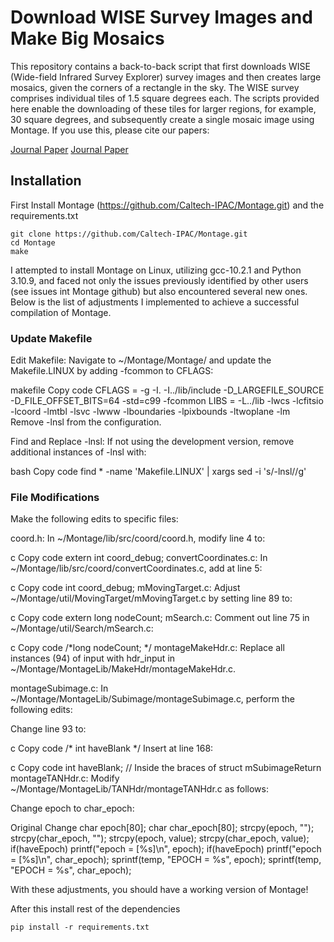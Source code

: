 # Download WISE Survey Images and Make Big Mosaics

This repository contains a back-to-back script that first downloads WISE (Wide-field Infrared Survey Explorer) survey images and then creates large mosaics, given the corners of a rectangle in the sky. The WISE survey comprises individual tiles of 1.5 square degrees each. The scripts provided here enable the downloading of these tiles for larger regions, for example, 30 square degrees, and subsequently create a single mosaic image using Montage.
If you use this, please cite our papers:

[Journal Paper](https://doi.org/10.1017/pasa.2023.64)
[Journal Paper](https://doi.org/10.1017/pasa.2024.25)

## Installation
First Install Montage (https://github.com/Caltech-IPAC/Montage.git) and the requirements.txt
```
git clone https://github.com/Caltech-IPAC/Montage.git
cd Montage
make
```
I attempted to install Montage on Linux, utilizing gcc-10.2.1 and Python 3.10.9, and faced not only the issues previously identified by other users (see issues int Montage github) but also encountered several new ones. Below is the list of adjustments I implemented to achieve a successful compilation of Montage.

### Update Makefile
Edit Makefile: Navigate to ~/Montage/Montage/ and update the Makefile.LINUX by adding -fcommon to CFLAGS:

makefile
Copy code
CFLAGS = -g -I. -I../lib/include -D_LARGEFILE_SOURCE -D_FILE_OFFSET_BITS=64 -std=c99 -fcommon
LIBS = -L../lib -lwcs -lcfitsio -lcoord -lmtbl -lsvc -lwww -lboundaries -lpixbounds -ltwoplane -lm
Remove -lnsl from the configuration.

Find and Replace -lnsl: If not using the development version, remove additional instances of -lnsl with:

bash
Copy code
find * -name 'Makefile.LINUX' | xargs sed -i 's/-lnsl//g'

### File Modifications
Make the following edits to specific files:

coord.h: In ~/Montage/lib/src/coord/coord.h, modify line 4 to:

c
Copy code
extern int coord_debug;
convertCoordinates.c: In ~/Montage/lib/src/coord/convertCoordinates.c, add at line 5:

c
Copy code
int coord_debug;
mMovingTarget.c: Adjust ~/Montage/util/MovingTarget/mMovingTarget.c by setting line 89 to:

c
Copy code
extern long nodeCount;
mSearch.c: Comment out line 75 in ~/Montage/util/Search/mSearch.c:

c
Copy code
/*long nodeCount; */
montageMakeHdr.c: Replace all instances (94) of input with hdr_input in ~/Montage/MontageLib/MakeHdr/montageMakeHdr.c.

montageSubimage.c: In ~/Montage/MontageLib/Subimage/montageSubimage.c, perform the following edits:

Change line 93 to:

c
Copy code
/* int haveBlank */
Insert at line 168:

c
Copy code
int haveBlank; // Inside the braces of struct mSubimageReturn
montageTANHdr.c: Modify ~/Montage/MontageLib/TANHdr/montageTANHdr.c as follows:

Change epoch to char_epoch:

Original	Change
char epoch[80];	char char_epoch[80];
strcpy(epoch, "");	strcpy(char_epoch, "");
strcpy(epoch, value);	strcpy(char_epoch, value);
if(haveEpoch) printf("epoch = [%s]\n", epoch);	if(haveEpoch) printf("epoch = [%s]\n", char_epoch);
sprintf(temp, "EPOCH = %s", epoch);	sprintf(temp, "EPOCH = %s", char_epoch);

With these adjustments, you should have a working version of Montage!

After this install rest of the dependencies
```
pip install -r requirements.txt
```
